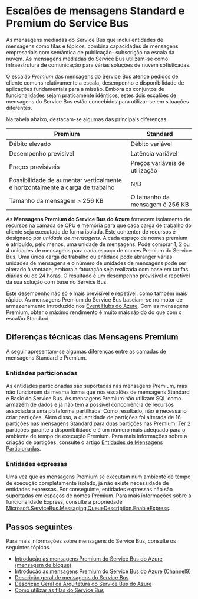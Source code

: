<properties
    pageTitle="Descrição geral dos escalões de preços das Mensagens Standard e Premium do Service Bus | Microsoft Azure"
    description="Mensagens Standard e Premium do Service Bus"
    services="service-bus"
    documentationCenter=".net"
    authors="djrosanova"
    manager="timlt"
    editor=""/>

<tags
    ms.service="service-bus"
    ms.workload="na"
    ms.tgt_pltfrm="na"
    ms.devlang="na"
    ms.topic="get-started-article"
    ms.date="03/16/2016"
    ms.author="darosa;sethm"/>

# Escalões de mensagens Standard e Premium do Service Bus 

As mensagens mediadas do Service Bus que inclui entidades de mensagens como filas e tópicos, combina capacidades de mensagens empresariais com semântica de publicação- subscrição na escala da nuvem. As mensagens mediadas do Service Bus utilizam-se como infraestrutura de comunicação para várias soluções de nuvem sofisticadas.

O escalão *Premium* das mensagens do Service Bus atende pedidos de cliente comuns relativamente a escala, desempenho e disponibilidade de aplicações fundamentais para a missão. Embora os conjuntos de funcionalidades sejam praticamente idênticos, estes dois escalões de mensagens do Service Bus estão concebidos para utilizar-se em situações diferentes.

Na tabela abaixo, destacam-se algumas das principais diferenças.

| Premium                               | Standard                       |
|---------------------------------------|--------------------------------|
| Débito elevado                       | Débito variável            |
| Desempenho previsível               | Latência variável               |
| Preços previsíveis                   | Preços variáveis de utilização  |
| Possibilidade de aumentar verticalmente e horizontalmente a carga de trabalho | N/D                            |
| Tamanho da mensagem > 256 KB                  | O tamanho da mensagem é 256 KB          |

As **Mensagens Premium do Service Bus do Azure** fornecem isolamento de recursos na camada de CPU e memória para que cada carga de trabalho do cliente seja executada de forma isolada. Este contentor de recursos é designado por *unidade de mensagens*. A cada espaço de nomes premium é atribuído, pelo menos, uma unidade de mensagens. Pode comprar 1, 2 ou 4 unidades de mensagens para cada espaço de nomes Premium do Service Bus. Uma única carga de trabalho ou entidade pode abranger várias unidades de mensagens e o número de unidades de mensagens pode ser alterado à vontade, embora a faturação seja realizada com base em tarifas diárias ou de 24 horas. O resultado é um desempenho previsível e repetível da sua solução com base no Service Bus.

Este desempenho não só é mais previsível e repetível, como também mais rápido. As mensagens Premium do Service Bus baseiam-se no motor de armazenamento introduzido nos [Event Hubs do Azure](https://azure.microsoft.com/services/event-hubs/). Com as mensagens Premium, obter o máximo rendimento é muito mais rápido do que com o escalão Standard.

## Diferenças técnicas das Mensagens Premium

A seguir apresentam-se algumas diferenças entre as camadas de mensagens Standard e Premium.

### Entidades particionadas

As entidades particionadas são suportadas nas mensagens Premium, mas não funcionam da mesma forma que nos escalões de mensagens Standard e Basic do Service Bus. As mensagens Premium não utilizam SQL como armazém de dados e já não tem a possível concorrência de recursos associada a uma plataforma partilhada. Como resultado, não é necessário criar partições. Além disso, a quantidade de partições foi alterada de 16 partições nas mensagens Standard para duas partições nas Premium. Ter 2 partições garante a disponibilidade e é um número mais adequado para o ambiente de tempo de execução Premium. Para mais informações sobre a criação de partições, consulte o artigo [Entidades de Mensagens Particionadas](service-bus-partitioning.md).

### Entidades expressas

Uma vez que as mensagens Premium se executam num ambiente de tempo de execução completamente isolado, já não existe necessidade de entidades expressas. Por conseguinte, entidades expressas não são suportadas em espaços de nomes Premium. Para mais informações sobre a funcionalidade Express, consulte a propriedade [Microsoft.ServiceBus.Messaging.QueueDescription.EnableExpress](https://msdn.microsoft.com/library/azure/microsoft.servicebus.messaging.queuedescription.enableexpress.aspx).

## Passos seguintes

Para mais informações sobre mensagens do Service Bus, consulte os seguintes tópicos.

- [Introdução às mensagens Premium do Service Bus do Azure (mensagem de blogue)](http://azure.microsoft.com/blog/introducing-azure-service-bus-premium-messaging/)
- [Introdução às mensagens Premium do Service Bus do Azure (Channel9)](https://channel9.msdn.com/Blogs/Subscribe/Introducing-Azure-Service-Bus-Premium-Messaging)
- [Descrição geral de mensagens do Service Bus](service-bus-messaging-overview.md)
- [Descrição Geral da Arquitetura do Service Bus do Azure](service-bus-fundamentals-hybrid-solutions.md)
- [Como utilizar as filas do Service Bus ](service-bus-dotnet-how-to-use-queues.md)



<!--HONumber=Jun16_HO2-->


